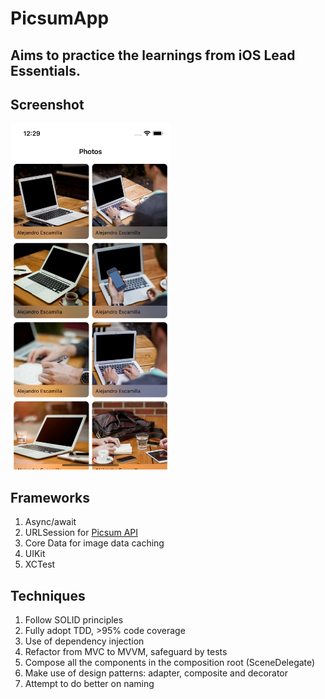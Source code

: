 # PicsumApp
## Aims to practice the learnings from iOS Lead Essentials.

## Screenshot
<img src="https://github.com/tzc1234/PicsumApp/blob/main/Screenshots/preview.png" alt="preview" width="256" height="554"/>

## Frameworks
1. Async/await
2. URLSession for [Picsum API](https://picsum.photos/)
3. Core Data for image data caching
4. UIKit
5. XCTest

## Techniques
1. Follow SOLID principles
2. Fully adopt TDD, >95% code coverage
3. Use of dependency injection
4. Refactor from MVC to MVVM, safeguard by tests
5. Compose all the components in the composition root (SceneDelegate)
6. Make use of design patterns: adapter, composite and decorator
7. Attempt to do better on naming